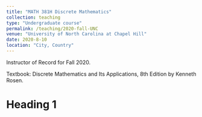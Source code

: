 ```yaml
---
title: "MATH 381H Discrete Mathematics"
collection: teaching
type: "Undergraduate course"
permalink: /teaching/2020-fall-UNC
venue: "University of North Carolina at Chapel Hill"
date: 2020-8-10
location: "City, Country"
---
```


Instructor of Record for Fall 2020. 

Textbook: Discrete Mathematics and Its Applications, 8th Edition by Kenneth Rosen.


Heading 1
======
